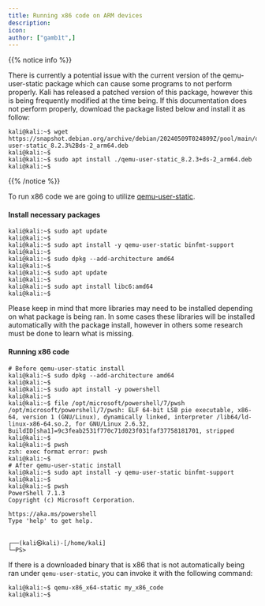 ```yaml
---
title: Running x86 code on ARM devices
description:
icon:
author: ["gamb1t",]
---
```


{{% notice info %}}

There is currently a potential issue with the current version of the qemu-user-static package which can cause some programs to not perform properly. Kali has released a patched version of this package, however this is being frequently modified at the time being. If this documentation does not perform properly, download the package listed below and install it as follow:

```console
kali@kali:~$ wget https://snapshot.debian.org/archive/debian/20240509T024809Z/pool/main/q/qemu/qemu-user-static_8.2.3%2Bds-2_arm64.deb
kali@kali:~$ 
kali@kali:~$ sudo apt install ./qemu-user-static_8.2.3+ds-2_arm64.deb
kali@kali:~$ 
```

{{% /notice %}}

To run x86 code we are going to utilize [qemu-user-static](https://wiki.debian.org/QemuUserEmulation).

#### Install necessary packages

```console
kali@kali:~$ sudo apt update
kali@kali:~$
kali@kali:~$ sudo apt install -y qemu-user-static binfmt-support
kali@kali:~$
kali@kali:~$ sudo dpkg --add-architecture amd64
kali@kali:~$
kali@kali:~$ sudo apt update
kali@kali:~$
kali@kali:~$ sudo apt install libc6:amd64
kali@kali:~$
```

Please keep in mind that more libraries may need to be installed depending on what package is being ran. In some cases these libraries will be installed automatically with the package install, however in others some research must be done to learn what is missing.

#### Running x86 code

```console
# Before qemu-user-static install
kali@kali:~$ sudo dpkg --add-architecture amd64
kali@kali:~$
kali@kali:~$ sudo apt install -y powershell
kali@kali:~$
kali@kali:~$ file /opt/microsoft/powershell/7/pwsh
/opt/microsoft/powershell/7/pwsh: ELF 64-bit LSB pie executable, x86-64, version 1 (GNU/Linux), dynamically linked, interpreter /lib64/ld-linux-x86-64.so.2, for GNU/Linux 2.6.32, BuildID[sha1]=9c3feab2531f770c71d023f031faf37758181701, stripped
kali@kali:~$
kali@kali:~$ pwsh
zsh: exec format error: pwsh
kali@kali:~$
# After qemu-user-static install
kali@kali:~$ sudo apt install -y qemu-user-static binfmt-support
kali@kali:~$
kali@kali:~$ pwsh
PowerShell 7.1.3
Copyright (c) Microsoft Corporation.

https://aka.ms/powershell
Type 'help' to get help.


┌──(kali㉿kali)-[/home/kali]
└─PS>
```

If there is a downloaded binary that is x86 that is not automatically being ran under `qemu-user-static`, you can invoke it with the following command:

```console
kali@kali:~$ qemu-x86_x64-static my_x86_code
kali@kali:~$
```
